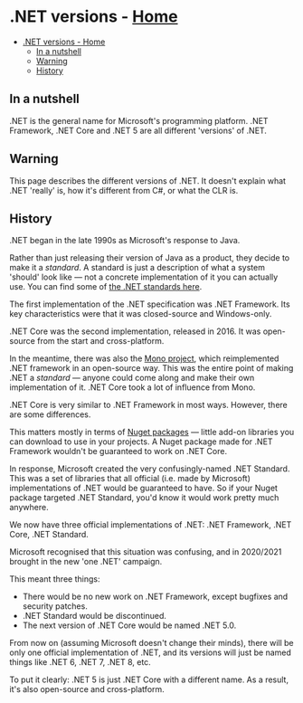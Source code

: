 <!-- title: .NET versions -->
# .NET versions - [Home](../index.md)

- [.NET versions - Home](#net-versions---home)
  - [In a nutshell](#in-a-nutshell)
  - [Warning](#warning)
  - [History](#history)

## In a nutshell

.NET is the general name for Microsoft's programming platform. .NET Framework, .NET Core and .NET 5 are all different 'versions' of .NET.

## Warning

This page describes the different versions of .NET. It doesn't explain what .NET 'really' is, how it's different from C#, or what the CLR is.

## History

.NET began in the late 1990s as Microsoft's response to Java.

Rather than just releasing their version of Java as a product, they decide to make it a *standard*. A standard is just a description of what a system 'should' look like — not a concrete implementation of it you can actually use. You can find some of [the .NET standards here](https://www.mono-project.com/docs/about-mono/languages/ecma/).

The first implementation of the .NET specification was .NET Framework. Its key characteristics were that it was closed-source and Windows-only.

.NET Core was the second implementation, released in 2016. It was open-source from the start and cross-platform.

In the meantime, there was also the [Mono project](https://www.mono-project.com/), which reimplemented .NET framework in an open-source way. This was the entire point of making .NET a *standard* — anyone could come along and make their own implementation of it. .NET Core took a lot of influence from Mono.

.NET Core is very similar to .NET Framework in most ways. However, there are some differences.

This matters mostly in terms of [Nuget packages](https://www.nuget.org/) — little add-on libraries you can download to use in your projects. A Nuget package made for .NET Framework wouldn't be guaranteed to work on .NET Core.

In response, Microsoft created the very confusingly-named .NET Standard. This was a set of libraries that all official (i.e. made by Microsoft) implementations of .NET would be guaranteed to have. So if your Nuget package targeted .NET Standard, you'd know it would work pretty much anywhere.

We now have three official implementations of .NET: .NET Framework, .NET Core, .NET Standard.

Microsoft recognised that this situation was confusing, and in 2020/2021 brought in the new 'one .NET' campaign.

This meant three things:

- There would be no new work on .NET Framework, except bugfixes and security patches.
- .NET Standard would be discontinued.
- The next version of .NET Core would be named .NET 5.0.
  
From now on (assuming Microsoft doesn't change their minds), there will be only one official implementation of .NET, and its versions will just be named things like .NET 6, .NET 7, .NET 8, etc.

To put it clearly: .NET 5 is just .NET Core with a different name. As a result, it's also open-source and cross-platform.

